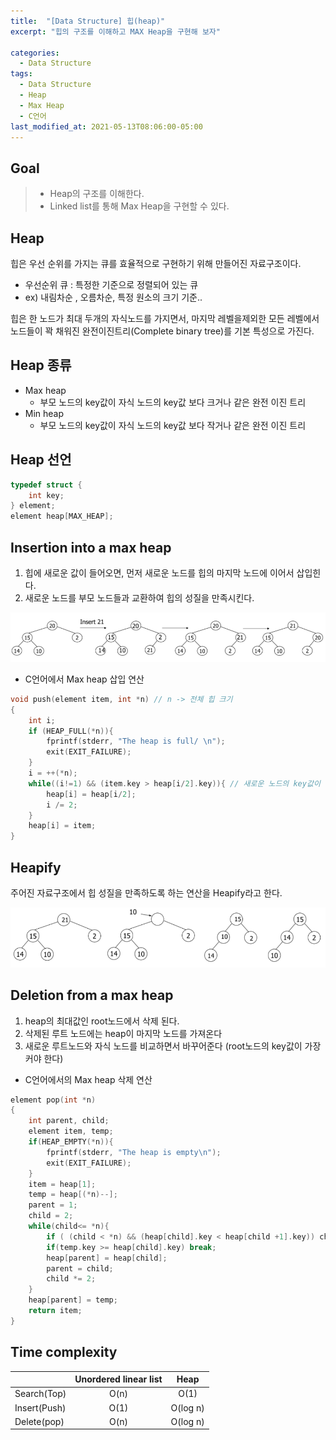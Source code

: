 ```yaml
---
title:  "[Data Structure] 힙(heap)"
excerpt: "힙의 구조를 이해하고 MAX Heap을 구현해 보자"

categories:
  - Data Structure
tags:
  - Data Structure
  - Heap
  - Max Heap
  - C언어
last_modified_at: 2021-05-13T08:06:00-05:00
---
```


## Goal
> - Heap의 구조를 이해한다.
> - Linked list를 통해 Max Heap을 구현할 수 있다.

## Heap
힙은 우선 순위를 가지는 큐를 효율적으로 구현하기 위해 만들어진 자료구조이다. 

* 우선순위 큐 : 특정한 기준으로 정렬되어 있는 큐 
* ex) 내림차순 , 오름차순, 특정 원소의 크기 기준..

힙은 한 노드가 최대 두개의 자식노드를 가지면서, 마지막 레벨을제외한 모든 레벨에서 노드들이 꽉 채워진 완전이진트리(Complete binary tree)를 기본 특성으로 가진다.

## Heap 종류
* Max heap 
  - 부모 노드의 key값이 자식 노드의 key값 보다 크거나 같은 완전 이진 트리
* Min heap
  - 부모 노드의 key값이 자식 노드의 key값 보다 작거나 같은 완전 이진 트리

## Heap 선언
~~~c
typedef struct {
    int key;
} element;
element heap[MAX_HEAP];
~~~

## Insertion into a max heap

 1. 힙에 새로운 값이 들어오면, 먼저 새로운 노드를 힙의 마지막 노드에 이어서 삽입힌다.
 2. 새로운 노드를 부모 노드들과 교환하여 힙의 성질을 만족시킨다.
 
 ![enter image description here](/images/Data%20Structure-Heap/insertion%20into%20heap.png)
 
 
 - C언어에서 Max heap 삽입 연산

~~~c
void push(element item, int *n) // n -> 전체 힙 크기
{
    int i;
    if (HEAP_FULL(*n)){
        fprintf(stderr, "The heap is full/ \n");
        exit(EXIT_FAILURE);
    }
    i = ++(*n);
    while((i!=1) && (item.key > heap[i/2].key)){ // 새로운 노드의 key값이 부모 노드의 key값보다 작을때 까지 반복
        heap[i] = heap[i/2];
        i /= 2;
    }
    heap[i] = item;
}
~~~


## Heapify
주어진 자료구조에서 힙 성질을 만족하도록 하는 연산을 Heapify라고 한다.

![](/images/Data%20Structure-Heap/heapify.png)

## Deletion from a max heap

 1. heap의 최대값인 root노드에서 삭제 된다.
 2. 삭제된 루트 노드에는 heap이 마지막 노드를 가져온다
 3. 새로운 루트노드와 자식 노드를 비교하면서 바꾸어준다 (root노드의 key값이 가장 커야 한다)
 
 - C언어에서의 Max heap 삭제 연산

~~~c
element pop(int *n)
{
    int parent, child;
    element item, temp;
    if(HEAP_EMPTY(*n)){
        fprintf(stderr, "The heap is empty\n");
        exit(EXIT_FAILURE);
    }
    item = heap[1];
    temp = heap[(*n)--];
    parent = 1;
    child = 2;
    while(child<= *n){
        if ( (child < *n) && (heap[child].key < heap[child +1].key)) child++;
        if(temp.key >= heap[child].key) break;
        heap[parent] = heap[child];
        parent = child;
        child *= 2;
    }
    heap[parent] = temp;
    return item;
}
~~~

## Time complexity

|  | Unordered linear list | Heap |
|--|:--:|:--:|
| Search(Top) | O(n) | O(1) | 
| Insert(Push) | O(1) | O(log n) |
| Delete(pop) | O(n) | O(log n) |

